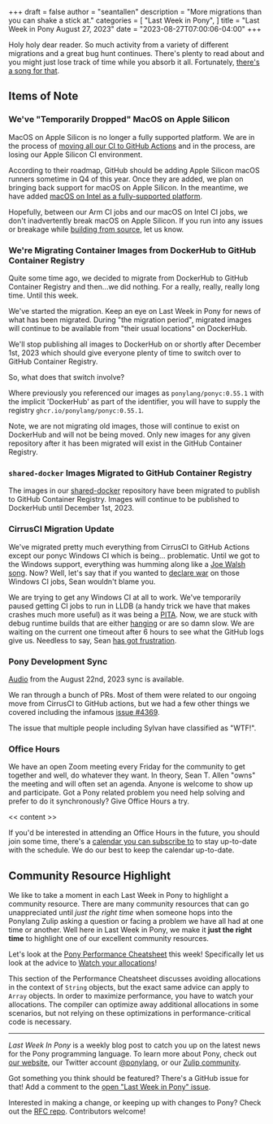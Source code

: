 +++
draft = false
author = "seantallen"
description = "More migrations than you can shake a stick at."
categories = [
    "Last Week in Pony",
]
title = "Last Week in Pony August 27, 2023"
date = "2023-08-27T07:00:06-04:00"
+++

Holy holy dear reader. So much activity from a variety of different migrations and a great bug hunt continues. There's plenty to read about and you might just lose track of time while you absorb it all. Fortunately, [there's a song for that](https://www.youtube.com/watch?v=WuXwSyahgW4).

## Items of Note

### We've "Temporarily Dropped" MacOS on Apple Silicon

MacOS on Apple Silicon is no longer a fully supported platform. We are in the process of [moving all our CI to GitHub Actions](https://www.ponylang.io/blog/2023/08/last-week-in-pony-august-13-2023/#the-great-ci-move-is-underway) and in the process, are losing our Apple Silicon CI environment.

According to their roadmap, GitHub should be adding Apple Silicon macOS runners sometime in Q4 of this year. Once they are added, we plan on bringing back support for macOS on Apple Silicon. In the meantime, we have added [macOS on Intel as a fully-supported platform](https://www.ponylang.io/blog/2023/08/last-week-in-pony-august-20-2023/#macos-on-intel-is-a-fully-supported-platform-again).

Hopefully, between our Arm CI jobs and our macOS on Intel CI jobs, we don't inadvertently break macOS on Apple Silicon. If you run into any issues or breakage while [building from source](https://github.com/ponylang/ponyc/blob/main/BUILD.md#macos), let us know.

### We're Migrating Container Images from DockerHub to GitHub Container Registry

Quite some time ago, we decided to migrate from DockerHub to GitHub Container Registry and then...we did nothing. For a really, really, really long time. Until this week.

We've started the migration. Keep an eye on Last Week in Pony for news of what has been migrated. During "the migration period", migrated images will continue to be available from "their usual locations" on DockerHub.

We'll stop publishing all images to DockerHub on or shortly after December 1st, 2023 which should give everyone plenty of time to switch over to GitHub Container Registry.

So, what does that switch involve?

Where previously you referenced our images as `ponylang/ponyc:0.55.1` with the implicit 'DockerHub' as part of the identifier, you will have to supply the registry `ghcr.io/ponylang/ponyc:0.55.1`.

Note, we are not migrating old images, those will continue to exist on DockerHub and will not be being moved. Only new images for any given repository after it has been migrated will exist in the GitHub Container Registry.

### `shared-docker` Images Migrated to GitHub Container Registry

The images in our [shared-docker](https://github.com/ponylang/shared-docker) repository have been migrated to publish to GitHub Container Registry. Images will continue to be published to DockerHub until December 1st, 2023.

### CirrusCI Migration Update

We've migrated pretty much everything from CirrusCI to GitHub Actions except our ponyc Windows CI which is being... problematic. Until we got to the Windows support, everything was humming along like a [Joe Walsh song](https://www.youtube.com/watch?v=ss9VZ1FHxy0). Now? Well, let's say that if you wanted to [declare war](https://www.youtube.com/watch?v=iUxkFCBPgx4) on those Windows CI jobs, Sean wouldn't blame you.

We are trying to get any Windows CI at all to work. We've temporarily paused getting CI jobs to run in LLDB (a handy trick we have that makes crashes much more useful) as it was being a [PITA](https://www.youtube.com/watch?v=ic3g8Xnf7LI). Now, we are stuck with debug runtime builds that are either [hanging](https://www.youtube.com/watch?v=I_3gLp6k7ZE) or are so damn slow. We are waiting on the current one timeout after 6 hours to see what the GitHub logs give us. Needless to say, Sean [has got frustration](https://www.youtube.com/watch?v=9G-AtMVXmPM).

### Pony Development Sync

[Audio](https://sync-recordings.ponylang.io/r/2023_08_22.m4a) from the August 22nd, 2023 sync is available.

We ran through a bunch of PRs. Most of them were related to our ongoing move from CirrusCI to GitHub actions, but we had a few other things we covered including the infamous [issue #4369](https://github.com/ponylang/ponyc/issues/4369).

The issue that multiple people including Sylvan have classified as "WTF!".

### Office Hours

We have an open Zoom meeting every Friday for the community to get together and well, do whatever they want. In theory, Sean T. Allen "owns" the meeting and will often set an agenda. Anyone is welcome to show up and participate. Got a Pony related problem you need help solving and prefer to do it synchronously? Give Office Hours a try.

<< content >>

If you'd be interested in attending an Office Hours in the future, you should join some time, there's a [calendar you can subscribe to](https://calendar.google.com/calendar/ical/4465e68ae24131ae00461a40893f2637a2c9ac510e311a44ff78680e2f183ce3%40group.calendar.google.com/public/basic.ics) to stay up-to-date with the schedule. We do our best to keep the calendar up-to-date.

## Community Resource Highlight

We like to take a moment in each Last Week in Pony to highlight a community resource. There are many community resources that can go unappreciated until _just the right time_ when someone hops into the Ponylang Zulip asking a question or facing a problem we have all had at one time or another. Well here in Last Week in Pony, we make it **just the right time** to highlight one of our excellent community resources.

Let's look at the [Pony Performance Cheatsheet](https://www.ponylang.io/reference/pony-performance-cheatsheet/) this week! Specifically let us look at the advice to [Watch your allocations](https://www.ponylang.io/reference/pony-performance-cheatsheet/#avoid-allocations)!

This section of the Performance Cheatsheet discusses avoiding allocations in the context of `String` objects, but the exact same advice can apply to `Array` objects. In order to maximize performance, you have to watch your allocations. The compiler can optimize away additional allocations in some scenarios, but not relying on these optimizations in performance-critical code is necessary.

---

_Last Week In Pony_ is a weekly blog post to catch you up on the latest news for the Pony programming language. To learn more about Pony, check out [our website](https://ponylang.io), our Twitter account [@ponylang](https://twitter.com/ponylang), or our [Zulip community](https://ponylang.zulipchat.com).

Got something you think should be featured? There's a GitHub issue for that! Add a comment to the [open "Last Week in Pony" issue](https://github.com/ponylang/ponylang.github.io/issues?q=is%3Aissue+is%3Aopen+label%3Alast-week-in-pony).

Interested in making a change, or keeping up with changes to Pony? Check out the [RFC repo](https://github.com/ponylang/rfcs). Contributors welcome!
